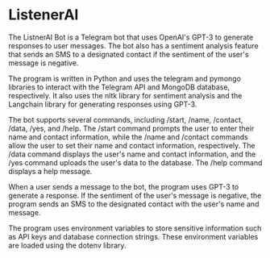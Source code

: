 # ListenerAI
The ListnerAI Bot is a Telegram bot that uses OpenAI's GPT-3 to generate responses to user messages. The bot also has a sentiment analysis feature that sends an SMS to a designated contact if the sentiment of the user's message is negative.

The program is written in Python and uses the telegram and pymongo libraries to interact with the Telegram API and MongoDB database, respectively. It also uses the nltk library for sentiment analysis and the Langchain library for generating responses using GPT-3.

The bot supports several commands, including /start, /name, /contact, /data, /yes, and /help. The /start command prompts the user to enter their name and contact information, while the /name and /contact commands allow the user to set their name and contact information, respectively. The /data command displays the user's name and contact information, and the /yes command uploads the user's data to the database. The /help command displays a help message.

When a user sends a message to the bot, the program uses GPT-3 to generate a response. If the sentiment of the user's message is negative, the program sends an SMS to the designated contact with the user's name and message.

The program uses environment variables to store sensitive information such as API keys and database connection strings. These environment variables are loaded using the dotenv library.